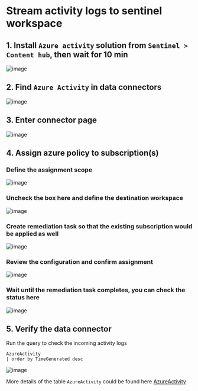 # Stream activity logs to sentinel workspace

## 1. Install `Azure activity` solution from `Sentinel > Content hub`, then wait for 10 min
![image](https://github.com/guguji666666/GJS-Sentinel-Tips/assets/96930989/b332cfd6-f6a2-4a94-bed7-9f28a9e20676)

## 2. Find `Azure Activity` in data connectors
![image](https://github.com/guguji666666/GJS-Sentinel-Tips/assets/96930989/f80a66fa-c7fc-4a4f-a82b-d145f7d7616b)

## 3. Enter connector page
![image](https://github.com/guguji666666/GJS-Sentinel-Tips/assets/96930989/da44cd23-3ea7-4192-ab3e-2344db867ed6)

## 4. Assign azure policy to subscription(s)

### Define the assignment scope
![image](https://github.com/guguji666666/GJS-Sentinel-Tips/assets/96930989/f8e3b54b-4977-4b4f-9cc7-2af876b955e2)

### Uncheck the box here and define the destination workspace
![image](https://github.com/guguji666666/GJS-Sentinel-Tips/assets/96930989/87bdd1e4-c820-4fc9-ab9b-e61db9db69a6)

### Create remediation task so that the existing subscription would be applied as well
![image](https://github.com/guguji666666/GJS-Sentinel-Tips/assets/96930989/1a05f43b-d900-4454-8f91-a15e05543b7a)

### Review the configuration and confirm assignment
![image](https://github.com/guguji666666/GJS-Sentinel-Tips/assets/96930989/dac3fde6-2867-43f2-874e-c4ac27ce34a8)

### Wait until the remediation task completes, you can check the status here
![image](https://github.com/guguji666666/GJS-Sentinel-Tips/assets/96930989/d59fc41c-a0c6-46f2-b577-9ebeba416e90)

## 5. Verify the data connector
Run the query to check the incoming activity logs
```kusto
AzureActivity
| order by TimeGenerated desc
```
![image](https://github.com/guguji666666/GJS-Sentinel-Tips/assets/96930989/5384a03f-327f-4bc4-a969-e66aaeeeb809)

More details of the table `AzureActivity` could be found here [AzureActivity](https://learn.microsoft.com/en-us/azure/azure-monitor/reference/tables/azureactivity)
